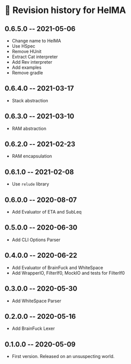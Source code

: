 # 📅 Revision history for HelMA

## 0.6.5.0  -- 2021-05-06

* Change name to HelMA
* Use HSpec
* Remove HUnit
* Extract Cat interpreter
* Add Rev interpreter
* Add examples
* Remove gradle

## 0.6.4.0  -- 2021-03-17

* Stack abstraction

## 0.6.3.0  -- 2021-03-10

* RAM abstraction

## 0.6.2.0  -- 2021-02-23

* RAM encapsulation

## 0.6.1.0  -- 2021-02-08

* Use `relude` library

## 0.6.0.0  -- 2020-08-07

* Add Evaluator of ETA and SubLeq

## 0.5.0.0  -- 2020-06-30

* Add CLI Options Parser

## 0.4.0.0  -- 2020-06-22

* Add Evaluator of BrainFuck and WhiteSpace
* Add WrapperIO, FilterIf0, MockIO and tests for FilterIf0

## 0.3.0.0  -- 2020-05-30

* Add WhiteSpace Parser

## 0.2.0.0  -- 2020-05-16

* Add BrainFuck Lexer

## 0.1.0.0  -- 2020-05-09

* First version. Released on an unsuspecting world.

